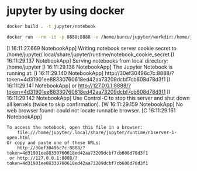 # jupyter by using docker

```bash
docker build . -t jupyter/notebook
```

```bash
docker run --rm -it -p 8888:8888 -v /home/burcu/jupyter/workdir:/home/jupyter jupyter/notebook
```

[I 16:11:27.669 NotebookApp] Writing notebook server cookie secret to /home/jupyter/.local/share/jupyter/runtime/notebook_cookie_secret
[I 16:11:29.137 NotebookApp] Serving notebooks from local directory: /home/jupyter
[I 16:11:29.138 NotebookApp] The Jupyter Notebook is running at:
[I 16:11:29.140 NotebookApp] http://30ef30496c7c:8888/?token=4d31901ee88330760618ed42aa73209dcbf7cb608d78d3f1
[I 16:11:29.141 NotebookApp]  or http://127.0.0.1:8888/?token=4d31901ee88330760618ed42aa73209dcbf7cb608d78d3f1
[I 16:11:29.142 NotebookApp] Use Control-C to stop this server and shut down all kernels (twice to skip confirmation).
[W 16:11:29.159 NotebookApp] No web browser found: could not locate runnable browser.
[C 16:11:29.161 NotebookApp]

    To access the notebook, open this file in a browser:
        file:///home/jupyter/.local/share/jupyter/runtime/nbserver-1-open.html
    Or copy and paste one of these URLs:
        http://30ef30496c7c:8888/?token=4d31901ee88330760618ed42aa73209dcbf7cb608d78d3f1
     or http://127.0.0.1:8888/?token=4d31901ee88330760618ed42aa73209dcbf7cb608d78d3f1

